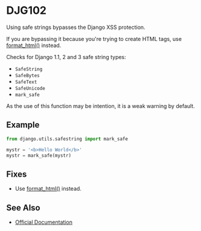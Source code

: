 # DJG102

Using safe strings bypasses the Django XSS protection.

If you are bypassing it because you're trying to create HTML tags, use [format_html()](https://docs.djangoproject.com/en/stable/ref/utils/#django.utils.html.format_html) instead.

Checks for Django 1.1, 2 and 3 safe string types:

* `SafeString`
* `SafeBytes`
* `SafeText`
* `SafeUnicode`
* `mark_safe`

As the use of this function may be intention, it is a weak warning by default.

## Example

```python
from django.utils.safestring import mark_safe

mystr = '<b>Hello World</b>'
mystr = mark_safe(mystr)
```

## Fixes

* Use [format_html()](https://docs.djangoproject.com/en/stable/ref/utils/#django.utils.html.format_html) instead.

## See Also

* [Official Documentation](https://docs.djangoproject.com/en/stable/ref/utils/#module-django.utils.safestring)